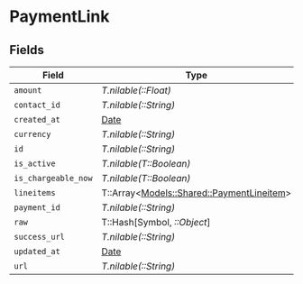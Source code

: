 # PaymentLink


## Fields

| Field                                                                               | Type                                                                                | Required                                                                            | Description                                                                         |
| ----------------------------------------------------------------------------------- | ----------------------------------------------------------------------------------- | ----------------------------------------------------------------------------------- | ----------------------------------------------------------------------------------- |
| `amount`                                                                            | *T.nilable(::Float)*                                                                | :heavy_minus_sign:                                                                  | N/A                                                                                 |
| `contact_id`                                                                        | *T.nilable(::String)*                                                               | :heavy_minus_sign:                                                                  | N/A                                                                                 |
| `created_at`                                                                        | [Date](https://ruby-doc.org/stdlib-2.6.1/libdoc/date/rdoc/Date.html)                | :heavy_minus_sign:                                                                  | N/A                                                                                 |
| `currency`                                                                          | *T.nilable(::String)*                                                               | :heavy_minus_sign:                                                                  | N/A                                                                                 |
| `id`                                                                                | *T.nilable(::String)*                                                               | :heavy_minus_sign:                                                                  | N/A                                                                                 |
| `is_active`                                                                         | *T.nilable(T::Boolean)*                                                             | :heavy_minus_sign:                                                                  | N/A                                                                                 |
| `is_chargeable_now`                                                                 | *T.nilable(T::Boolean)*                                                             | :heavy_minus_sign:                                                                  | N/A                                                                                 |
| `lineitems`                                                                         | T::Array<[Models::Shared::PaymentLineitem](../../models/shared/paymentlineitem.md)> | :heavy_minus_sign:                                                                  | N/A                                                                                 |
| `payment_id`                                                                        | *T.nilable(::String)*                                                               | :heavy_minus_sign:                                                                  | N/A                                                                                 |
| `raw`                                                                               | T::Hash[Symbol, *::Object*]                                                         | :heavy_minus_sign:                                                                  | N/A                                                                                 |
| `success_url`                                                                       | *T.nilable(::String)*                                                               | :heavy_minus_sign:                                                                  | N/A                                                                                 |
| `updated_at`                                                                        | [Date](https://ruby-doc.org/stdlib-2.6.1/libdoc/date/rdoc/Date.html)                | :heavy_minus_sign:                                                                  | N/A                                                                                 |
| `url`                                                                               | *T.nilable(::String)*                                                               | :heavy_minus_sign:                                                                  | N/A                                                                                 |